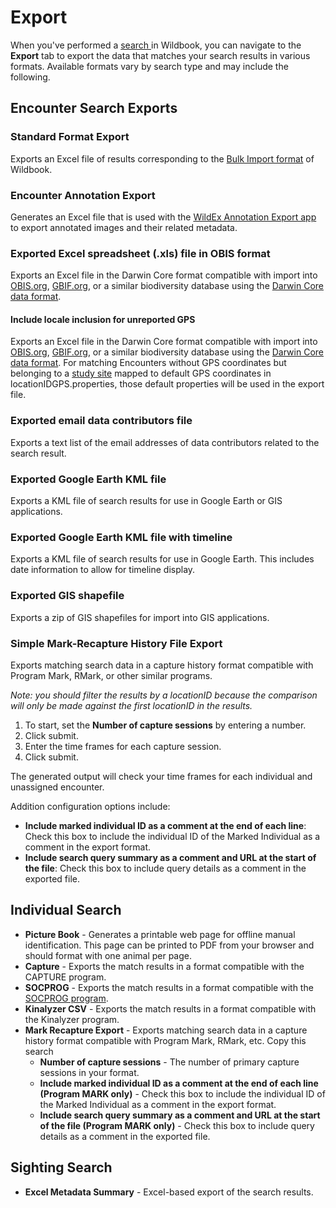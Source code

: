 # Export

When you've performed a [search ](search.md)in Wildbook, you can navigate to the **Export** tab to export the data that matches your search results in various formats. Available formats vary by search type and may include the following.

## Encounter Search Exports

### Standard Format Export

Exports an Excel file of results corresponding to the [Bulk Import format](bulk-import-beta.md) of Wildbook.

### Encounter Annotation Export

Generates an Excel file that is used with the [WildEx Annotation Export app](wildex-image-export-app.md) to export annotated images and their related metadata.

### Exported Excel spreadsheet (.xls) file in OBIS format

Exports an Excel file in the Darwin Core format compatible with import into [OBIS.org](https://www.obis.org), [GBIF.org](https://www.gbif.org), or a similar biodiversity database using the [Darwin Core data format](https://dwc.tdwg.org/terms/).

#### Include locale inclusion for unreported GPS

Exports an Excel file in the Darwin Core format compatible with import into [OBIS.org](https://www.obis.org), [GBIF.org](https://www.gbif.org), or a similar biodiversity database using the [Darwin Core data format](https://dwc.tdwg.org/terms/). For matching Encounters without GPS coordinates but belonging to a [study site](../specifications-and-system-requirements/system-configuration.md) mapped to default GPS coordinates in locationIDGPS.properties, those default properties will be used in the export file.

### Exported email data contributors file

Exports a text list of the email addresses of data contributors related to the search result.

### Exported Google Earth KML file

Exports a KML file of search results for use in Google Earth or GIS applications.

### Exported Google Earth KML file with timeline

Exports a KML file of search results for use in Google Earth. This includes date information to allow for timeline display.

### Exported GIS shapefile

Exports a zip of GIS shapefiles for import into GIS applications.

### Simple Mark-Recapture History File Export

Exports matching search data in a capture history format compatible with Program Mark, RMark, or other similar programs.

*Note: you should filter the results by a locationID because the comparison will only be made against the first locationID in the results.*

1. To start, set the **Number of capture sessions** by entering a number.
2. Click submit.
3. Enter the time frames for each capture session.
4. Click submit.

The generated output will check your time frames for each individual and unassigned encounter.

Addition configuration options include:

* **Include marked individual ID as a comment at the end of each line**: Check this box to include the individual ID of the Marked Individual as a comment in the export format.
* **Include search query summary as a comment and URL at the start of the file**: Check this box to include query details as a comment in the exported file.

## Individual Search

* **Picture Book** \- Generates a printable web page for offline manual identification\. This page can be printed to PDF from your browser and should format with one animal per page\.
* **Capture** \- Exports the match results in a format compatible with the CAPTURE program\.
* **SOCPROG** \- Exports the match results in a format compatible with the [SOCPROG program](http://whitelab.biology.dal.ca/SOCPROG/social.htm).
* **Kinalyzer CSV** \- Exports the match results in a format compatible with the Kinalyzer program\.
* **Mark Recapture Export** \- Exports matching search data in a capture history format compatible with Program Mark\, RMark\, etc\. Copy this search
    * **Number of capture sessions** \- The number of primary capture sessions in your format\.
    * **Include marked individual ID as a comment at the end of each line (Program MARK only)** \- Check this box to include the individual ID of the Marked Individual as a comment in the export format\.
    * **Include search query summary as a comment and URL at the start of the file (Program MARK only)** \- Check this box to include query details as a comment in the exported file\.

## Sighting Search

* **Excel Metadata Summary** \- Excel\-based export of the search results\.